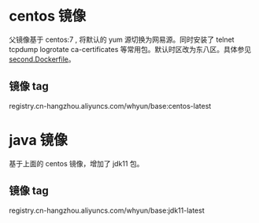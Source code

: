 # centos 镜像
父镜像基于 centos:7 , 将默认的 yum 源切换为网易源。同时安装了 telnet tcpdump logrotate ca-certificates 等常用包。默认时区改为东八区。具体参见 [second.Dockerfile](second.Dockerfile)。

## 镜像 tag

registry.cn-hangzhou.aliyuncs.com/whyun/base:centos-latest

# java 镜像

基于上面的 centos 镜像，增加了 jdk11 包。

## 镜像 tag

registry.cn-hangzhou.aliyuncs.com/whyun/base:jdk11-latest